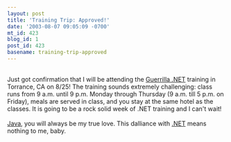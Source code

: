 ```yaml
---
layout: post
title: 'Training Trip: Approved!'
date: '2003-08-07 09:05:09 -0700'
mt_id: 423
blog_id: 1
post_id: 423
basename: training-trip-approved
---
```

<br />Just got confirmation that I will be attending the <a href="http://www.developmentor.com/us/training/course.aspx?id=100">Guerrilla .NET</a> training in Torrance, CA on 8/25! The training sounds extremely challenging: class runs from 9 a.m. until 9 p.m. Monday through Thursday (9 a.m. till 5 p.m. on Friday), meals are served in class, and you stay at the same hotel as the classes. It is going to be a rock solid week of .NET training and I can't wait!<br /><br /><a href="http://java.sun.com/">Java</a>, you will always be my true love. This dalliance with <a href="http://www.microsoft.com/net/">.NET</a> means nothing to me, baby.<br /><br /><br />
